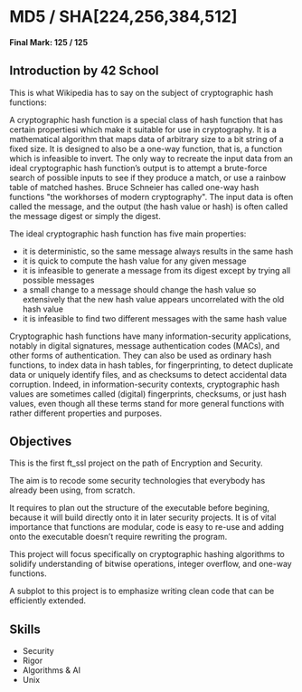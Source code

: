 # MD5 / SHA[224,256,384,512]

#### Final Mark: 125 / 125


## Introduction by 42 School

This is what Wikipedia has to say on the subject of cryptographic hash functions:

A cryptographic hash function is a special class of hash function that has certain propertiesi which make it suitable for use in cryptography. It is a mathematical algorithm that maps data of arbitrary size to a bit string of a fixed size. It is designed to also be a one-way function, that is, a function which is infeasible to invert. The only way to
recreate the input data from an ideal cryptographic hash function’s output is to attempt a brute-force search of possible inputs to see if they produce a match, or use a rainbow table of matched hashes. Bruce Schneier has called one-way hash functions "the workhorses of modern cryptography". The input data is often called the message, and the output (the hash value or hash) is often called the message digest or simply the digest.

The ideal cryptographic hash function has five main properties:
- it is deterministic, so the same message always results in the same hash
- it is quick to compute the hash value for any given message
- it is infeasible to generate a message from its digest except by trying all possible messages
- a small change to a message should change the hash value so extensively that the
new hash value appears uncorrelated with the old hash value
- it is infeasible to find two different messages with the same hash value

Cryptographic hash functions have many information-security applications, notably in
digital signatures, message authentication codes (MACs), and other forms of authentication. They can also be used as ordinary hash functions, to index data in hash tables, for fingerprinting, to detect duplicate data or uniquely identify files, and as checksums
to detect accidental data corruption. Indeed, in information-security contexts, cryptographic hash values are sometimes called (digital) fingerprints, checksums, or just hash values, even though all these terms stand for more general functions with rather different
properties and purposes.

## Objectives

This is the first ft_ssl project on the path of Encryption and Security. 

The aim is to recode some security technologies that everybody has already been using, from scratch.

It requires to plan out the structure of the executable before begining, because it will build directly onto it in later security projects. It is of vital importance that functions are modular, code is easy to re-use and adding onto the executable doesn’t require rewriting the program.

This project will focus specifically on cryptographic hashing algorithms to solidify understanding of bitwise operations, integer overflow, and one-way functions.

A subplot to this project is to emphasize writing clean code that can be efficiently extended.

## Skills

- Security 
- Rigor 
- Algorithms & AI 
- Unix  
